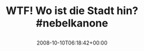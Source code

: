 ---
retweeted: false
source: <a href="http://twitter.com" rel="nofollow">Twitter Web Client</a>
entities:
  hashtags:
  - text: nebelkanone
    indices:
    - '27'
    - '39'
  symbols: []
  user_mentions: []
  urls: []
display_text_range:
- '0'
- '39'
favorite_count: '0'
id_str: '953826357'
truncated: false
retweet_count: '0'
id: '953826357'
created_at: Fri Oct 10 06:18:42 +0000 2008
favorited: false
full_text: 'WTF! Wo ist die Stadt hin? #nebelkanone'
lang: de
tags:
- nebelkanone
- pesos/twitter
date: '2008-10-10T06:18:42+00:00'
src: https://twitter.com/bascht/status/953826357
original_url: https://twitter.com/bascht/status/953826357
type: twitter_tweet
text: 'WTF! Wo ist die Stadt hin? #nebelkanone'
title: 'WTF! Wo ist die Stadt hin? #nebelkanone

  '

---